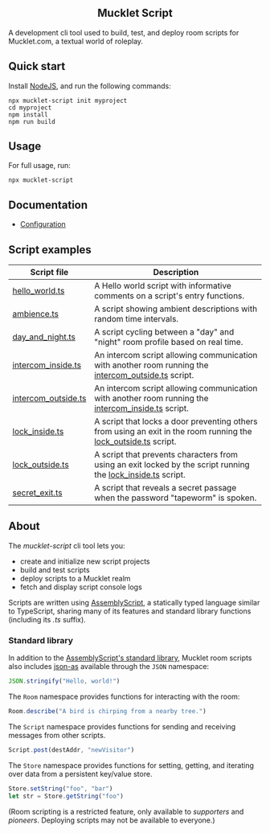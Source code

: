 <h2 align="center"><b>Mucklet Script</b></h2>

A development cli tool used to build, test, and deploy room scripts for
Mucklet.com, a textual world of roleplay.

## Quick start

Install [NodeJS](https://nodejs.org/en/download/), and run the following commands:

```text
npx mucklet-script init myproject
cd myproject
npm install
npm run build
```

## Usage

For full usage, run:
```
npx mucklet-script
```

## Documentation

* [Configuration](docs/configuration.md)

## Script examples

Script file | Description
--- | ---
[hello_world.ts](./examples/hello_world.ts) | A Hello world script with informative comments on a script's entry functions.
[ambience.ts](./examples/ambience.ts) | A script showing ambient descriptions with random time intervals.
[day_and_night.ts](./examples/day_and_night.ts) | A script cycling between a "day" and "night" room profile based on real time.
[intercom_inside.ts](./examples/intercom_inside.ts) | An intercom script allowing communication with another room running the [intercom_outside.ts](./examples/intercom_outside.ts) script.
[intercom_outside.ts](./examples/intercom_outside.ts) | An intercom script allowing communication with another room running the [intercom_inside.ts](./examples/intercom_inside.ts) script.
[lock_inside.ts](./examples/lock_inside.ts) | A script that locks a door preventing others from using an exit in the room running the [lock_outside.ts](./examples/lock_outside.ts) script.
[lock_outside.ts](./examples/lock_outside.ts) | A script that prevents characters from using an exit locked by the script running the [lock_inside.ts](./examples/lock_inside.ts) script.
[secret_exit.ts](./examples/secret_exit.ts) | A script that reveals a secret passage when the password "tapeworm" is spoken.

## About

The _mucklet-script_ cli tool lets you:
* create and initialize new script projects
* build and test scripts
* deploy scripts to a Mucklet realm
* fetch and display script console logs

Scripts are written using [AssemblyScript](https://www.assemblyscript.org/), a
statically typed language similar to TypeScript, sharing many of its features
and standard library functions (including its _.ts_ suffix).

### Standard library

In addition to the [AssemblyScript's standard
library](https://www.assemblyscript.org/stdlib/globals.html), Mucklet room
scripts also includes [json-as](https://github.com/JairusSW/as-json) available
through the `JSON` namespace:
```typescript
JSON.stringify("Hello, world!")
```

The `Room` namespace provides functions for interacting with the room:
```typescript
Room.describe("A bird is chirping from a nearby tree.")
```

The `Script` namespace provides functions for sending and receiving messages
from other scripts.
```typescript
Script.post(destAddr, "newVisitor")
```

The `Store` namespace provides functions for setting, getting, and iterating
over data from a persistent key/value store.
```typescript
Store.setString("foo", "bar")
let str = Store.getString("foo")
```

(Room scripting is a restricted feature, only available to _supporters_ and
_pioneers_. Deploying scripts may not be available to everyone.)
